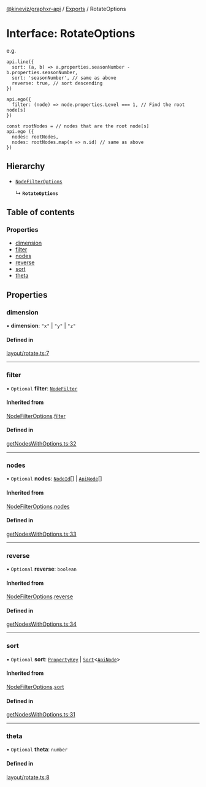 [@kineviz/graphxr-api](../README.md) / [Exports](../modules.md) / RotateOptions

# Interface: RotateOptions

e.g.

```
api.line({
  sort: (a, b) => a.properties.seasonNumber - b.properties.seasonNumber,
  sort: 'seasonNumber', // same as above
  reverse: true, // sort descending
})

api.ego({
  filter: (node) => node.properties.Level === 1, // Find the root node[s]
})

const rootNodes = // nodes that are the root node[s]
api.ego ({
  nodes: rootNodes,
  nodes: rootNodes.map(n => n.id) // same as above
})
```

## Hierarchy

- [`NodeFilterOptions`](NodeFilterOptions.md)

  ↳ **`RotateOptions`**

## Table of contents

### Properties

- [dimension](RotateOptions.md#dimension)
- [filter](RotateOptions.md#filter)
- [nodes](RotateOptions.md#nodes)
- [reverse](RotateOptions.md#reverse)
- [sort](RotateOptions.md#sort)
- [theta](RotateOptions.md#theta)

## Properties

### dimension

• **dimension**: ``"x"`` \| ``"y"`` \| ``"z"``

#### Defined in

[layout/rotate.ts:7](https://bitbucket.org/kineviz/graphxr-api/src/3b69512/src/layout/rotate.ts#lines-7)

___

### filter

• `Optional` **filter**: [`NodeFilter`](../modules.md#nodefilter)

#### Inherited from

[NodeFilterOptions](NodeFilterOptions.md).[filter](NodeFilterOptions.md#filter)

#### Defined in

[getNodesWithOptions.ts:32](https://bitbucket.org/kineviz/graphxr-api/src/3b69512/src/getNodesWithOptions.ts#lines-32)

___

### nodes

• `Optional` **nodes**: [`NodeId`](../modules.md#nodeid)[] \| [`ApiNode`](../classes/ApiNode.md)[]

#### Inherited from

[NodeFilterOptions](NodeFilterOptions.md).[nodes](NodeFilterOptions.md#nodes)

#### Defined in

[getNodesWithOptions.ts:33](https://bitbucket.org/kineviz/graphxr-api/src/3b69512/src/getNodesWithOptions.ts#lines-33)

___

### reverse

• `Optional` **reverse**: `boolean`

#### Inherited from

[NodeFilterOptions](NodeFilterOptions.md).[reverse](NodeFilterOptions.md#reverse)

#### Defined in

[getNodesWithOptions.ts:34](https://bitbucket.org/kineviz/graphxr-api/src/3b69512/src/getNodesWithOptions.ts#lines-34)

___

### sort

• `Optional` **sort**: [`PropertyKey`](../modules.md#propertykey) \| [`Sort`](../modules.md#sort)<[`ApiNode`](../classes/ApiNode.md)\>

#### Inherited from

[NodeFilterOptions](NodeFilterOptions.md).[sort](NodeFilterOptions.md#sort)

#### Defined in

[getNodesWithOptions.ts:31](https://bitbucket.org/kineviz/graphxr-api/src/3b69512/src/getNodesWithOptions.ts#lines-31)

___

### theta

• `Optional` **theta**: `number`

#### Defined in

[layout/rotate.ts:8](https://bitbucket.org/kineviz/graphxr-api/src/3b69512/src/layout/rotate.ts#lines-8)
